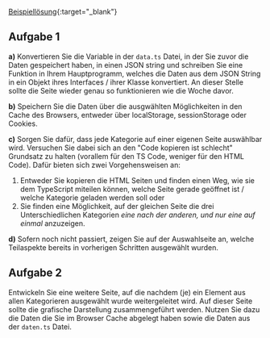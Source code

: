 <!-- # Praktukumsaufgabe 2.4 -->

[Beispiellösung](https://github.com/Plagiatus/GIS-SoSe-2021/blob/main/Woche2_4/beispielloesung.md){:target="_blank"}

## Aufgabe 1

**a)** Konvertieren Sie die Variable in der `data.ts` Datei, in der Sie zuvor die Daten gespeichert haben, in einen JSON string und schreiben Sie eine Funktion in Ihrem Hauptprogramm, welches die Daten aus dem JSON String in ein Objekt ihres Interfaces / ihrer Klasse konvertiert. An dieser Stelle sollte die Seite wieder genau so funktionieren wie die Woche davor.

**b)** Speichern Sie die Daten über die ausgwählten Möglichkeiten in den Cache des Browsers, entweder über localStorage, sessionStorage oder Cookies.

**c)** Sorgen Sie dafür, dass jede Kategorie auf einer eigenen Seite auswählbar wird. Versuchen Sie dabei sich an den "Code kopieren ist schlecht" Grundsatz zu halten (vorallem für den TS Code, weniger für den HTML Code). Dafür bieten sich zwei Vorgehensweisen an:
1. Entweder Sie kopieren die HTML Seiten und finden einen Weg, wie sie dem TypeScript miteilen können, welche Seite gerade geöffnet ist / welche Kategorie geladen werden soll oder 
2. Sie finden eine Möglichkeit, auf der gleichen Seite die drei Unterschiedlichen Kategorien _eine nach der anderen, und nur eine auf einmal_ anzuzeigen.

**d)** Sofern noch nicht passiert, zeigen Sie auf der Auswahlseite an, welche Teilaspekte bereits in vorherigen Schritten ausgewählt wurden.


## Aufgabe 2

Entwickeln Sie eine weitere Seite, auf die nachdem (je) ein Element aus allen Kategorieren ausgewählt wurde weitergeleitet wird. Auf dieser Seite sollte die grafische Darstellung zusammengeführt werden. Nutzen Sie dazu die Daten die Sie im Browser Cache abgelegt haben sowie die Daten aus der `daten.ts` Datei.